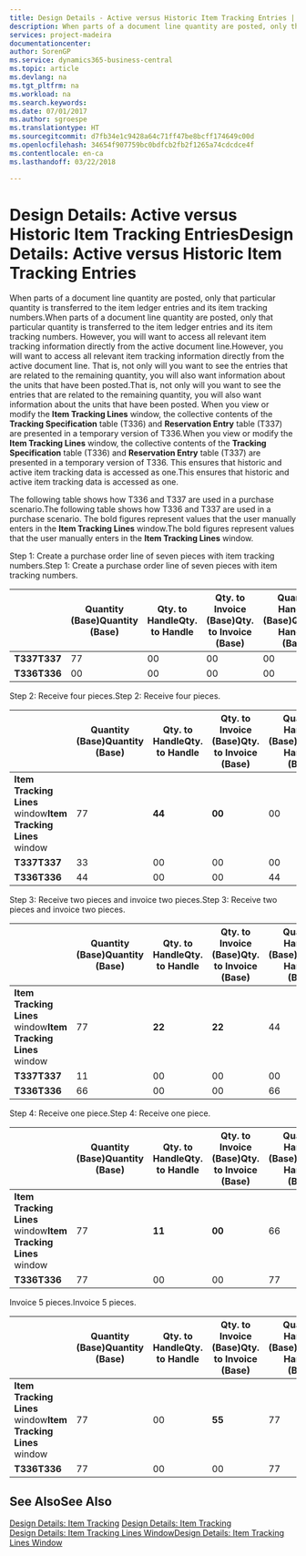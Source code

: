 ```yaml
---
title: Design Details - Active versus Historic Item Tracking Entries | Microsoft Docs
description: When parts of a document line quantity are posted, only that particular quantity is transferred to the item ledger entries and its item tracking numbers. However, you will want to access all relevant item tracking information directly from the active document line. That is, not only will you want to see the entries that are related to the remaining quantity, you will also want information about the units that have been posted. When you view or modify the **Item Tracking Lines** window, the collective contents of the **Tracking Specification** table (T336) and **Reservation Entry** table (T337) are presented in a temporary version of T336. This ensures that historic and active item tracking data is accessed as one.
services: project-madeira
documentationcenter: 
author: SorenGP
ms.service: dynamics365-business-central
ms.topic: article
ms.devlang: na
ms.tgt_pltfrm: na
ms.workload: na
ms.search.keywords: 
ms.date: 07/01/2017
ms.author: sgroespe
ms.translationtype: HT
ms.sourcegitcommit: d7fb34e1c9428a64c71ff47be8bcff174649c00d
ms.openlocfilehash: 34654f907759bc0bdfcb2fb2f1265a74cdcdce4f
ms.contentlocale: en-ca
ms.lasthandoff: 03/22/2018

---
```

# <a name="design-details-active-versus-historic-item-tracking-entries"></a><span data-ttu-id="80e12-107">Design Details: Active versus Historic Item Tracking Entries</span><span class="sxs-lookup"><span data-stu-id="80e12-107">Design Details: Active versus Historic Item Tracking Entries</span></span>
<span data-ttu-id="80e12-108">When parts of a document line quantity are posted, only that particular quantity is transferred to the item ledger entries and its item tracking numbers.</span><span class="sxs-lookup"><span data-stu-id="80e12-108">When parts of a document line quantity are posted, only that particular quantity is transferred to the item ledger entries and its item tracking numbers.</span></span> <span data-ttu-id="80e12-109">However, you will want to access all relevant item tracking information directly from the active document line.</span><span class="sxs-lookup"><span data-stu-id="80e12-109">However, you will want to access all relevant item tracking information directly from the active document line.</span></span> <span data-ttu-id="80e12-110">That is, not only will you want to see the entries that are related to the remaining quantity, you will also want information about the units that have been posted.</span><span class="sxs-lookup"><span data-stu-id="80e12-110">That is, not only will you want to see the entries that are related to the remaining quantity, you will also want information about the units that have been posted.</span></span> <span data-ttu-id="80e12-111">When you view or modify the **Item Tracking Lines** window, the collective contents of the **Tracking Specification** table (T336) and **Reservation Entry** table (T337) are presented in a temporary version of T336.</span><span class="sxs-lookup"><span data-stu-id="80e12-111">When you view or modify the **Item Tracking Lines** window, the collective contents of the **Tracking Specification** table (T336) and **Reservation Entry** table (T337) are presented in a temporary version of T336.</span></span> <span data-ttu-id="80e12-112">This ensures that historic and active item tracking data is accessed as one.</span><span class="sxs-lookup"><span data-stu-id="80e12-112">This ensures that historic and active item tracking data is accessed as one.</span></span>  

 <span data-ttu-id="80e12-113">The following table shows how T336 and T337 are used in a purchase scenario.</span><span class="sxs-lookup"><span data-stu-id="80e12-113">The following table shows how T336 and T337 are used in a purchase scenario.</span></span> <span data-ttu-id="80e12-114">The bold figures represent values that the user manually enters in the **Item Tracking Lines** window.</span><span class="sxs-lookup"><span data-stu-id="80e12-114">The bold figures represent values that the user manually enters in the **Item Tracking Lines** window.</span></span>  

 <span data-ttu-id="80e12-115">Step 1: Create a purchase order line of seven pieces with item tracking numbers.</span><span class="sxs-lookup"><span data-stu-id="80e12-115">Step 1: Create a purchase order line of seven pieces with item tracking numbers.</span></span>  

||<span data-ttu-id="80e12-116">**Quantity (Base)**</span><span class="sxs-lookup"><span data-stu-id="80e12-116">**Quantity (Base)**</span></span>|<span data-ttu-id="80e12-117">**Qty. to Handle**</span><span class="sxs-lookup"><span data-stu-id="80e12-117">**Qty. to Handle**</span></span>|<span data-ttu-id="80e12-118">**Qty. to Invoice (Base)**</span><span class="sxs-lookup"><span data-stu-id="80e12-118">**Qty. to Invoice (Base)**</span></span>|<span data-ttu-id="80e12-119">**Quantity Handled (Base)**</span><span class="sxs-lookup"><span data-stu-id="80e12-119">**Quantity Handled (Base)**</span></span>|<span data-ttu-id="80e12-120">**Quantity Invoiced (Base)**</span><span class="sxs-lookup"><span data-stu-id="80e12-120">**Quantity Invoiced (Base)**</span></span>|  
|-|----------------------------------------------|--------------------------------------------|------------------------------------------------------|-------------------------------------------------------|--------------------------------------------------------|  
|<span data-ttu-id="80e12-121">**T337**</span><span class="sxs-lookup"><span data-stu-id="80e12-121">**T337**</span></span>|<span data-ttu-id="80e12-122">7</span><span class="sxs-lookup"><span data-stu-id="80e12-122">7</span></span>|<span data-ttu-id="80e12-123">0</span><span class="sxs-lookup"><span data-stu-id="80e12-123">0</span></span>|<span data-ttu-id="80e12-124">0</span><span class="sxs-lookup"><span data-stu-id="80e12-124">0</span></span>|<span data-ttu-id="80e12-125">0</span><span class="sxs-lookup"><span data-stu-id="80e12-125">0</span></span>|<span data-ttu-id="80e12-126">0</span><span class="sxs-lookup"><span data-stu-id="80e12-126">0</span></span>|  
|<span data-ttu-id="80e12-127">**T336**</span><span class="sxs-lookup"><span data-stu-id="80e12-127">**T336**</span></span>|<span data-ttu-id="80e12-128">0</span><span class="sxs-lookup"><span data-stu-id="80e12-128">0</span></span>|<span data-ttu-id="80e12-129">0</span><span class="sxs-lookup"><span data-stu-id="80e12-129">0</span></span>|<span data-ttu-id="80e12-130">0</span><span class="sxs-lookup"><span data-stu-id="80e12-130">0</span></span>|<span data-ttu-id="80e12-131">0</span><span class="sxs-lookup"><span data-stu-id="80e12-131">0</span></span>|<span data-ttu-id="80e12-132">0</span><span class="sxs-lookup"><span data-stu-id="80e12-132">0</span></span>|  

 <span data-ttu-id="80e12-133">Step 2: Receive four pieces.</span><span class="sxs-lookup"><span data-stu-id="80e12-133">Step 2: Receive four pieces.</span></span>  

||<span data-ttu-id="80e12-134">**Quantity (Base)**</span><span class="sxs-lookup"><span data-stu-id="80e12-134">**Quantity (Base)**</span></span>|<span data-ttu-id="80e12-135">**Qty. to Handle**</span><span class="sxs-lookup"><span data-stu-id="80e12-135">**Qty. to Handle**</span></span>|<span data-ttu-id="80e12-136">**Qty. to Invoice (Base)**</span><span class="sxs-lookup"><span data-stu-id="80e12-136">**Qty. to Invoice (Base)**</span></span>|<span data-ttu-id="80e12-137">**Quantity Handled (Base)**</span><span class="sxs-lookup"><span data-stu-id="80e12-137">**Quantity Handled (Base)**</span></span>|<span data-ttu-id="80e12-138">**Quantity Invoiced (Base)**</span><span class="sxs-lookup"><span data-stu-id="80e12-138">**Quantity Invoiced (Base)**</span></span>|  
|-|----------------------------------------------|--------------------------------------------|------------------------------------------------------|-------------------------------------------------------|--------------------------------------------------------|  
|<span data-ttu-id="80e12-139">**Item Tracking Lines** window</span><span class="sxs-lookup"><span data-stu-id="80e12-139">**Item Tracking Lines** window</span></span>|<span data-ttu-id="80e12-140">7</span><span class="sxs-lookup"><span data-stu-id="80e12-140">7</span></span>|<span data-ttu-id="80e12-141">**4**</span><span class="sxs-lookup"><span data-stu-id="80e12-141">**4**</span></span>|<span data-ttu-id="80e12-142">**0**</span><span class="sxs-lookup"><span data-stu-id="80e12-142">**0**</span></span>|<span data-ttu-id="80e12-143">0</span><span class="sxs-lookup"><span data-stu-id="80e12-143">0</span></span>|<span data-ttu-id="80e12-144">0</span><span class="sxs-lookup"><span data-stu-id="80e12-144">0</span></span>|  
|<span data-ttu-id="80e12-145">**T337**</span><span class="sxs-lookup"><span data-stu-id="80e12-145">**T337**</span></span>|<span data-ttu-id="80e12-146">3</span><span class="sxs-lookup"><span data-stu-id="80e12-146">3</span></span>|<span data-ttu-id="80e12-147">0</span><span class="sxs-lookup"><span data-stu-id="80e12-147">0</span></span>|<span data-ttu-id="80e12-148">0</span><span class="sxs-lookup"><span data-stu-id="80e12-148">0</span></span>|<span data-ttu-id="80e12-149">0</span><span class="sxs-lookup"><span data-stu-id="80e12-149">0</span></span>|<span data-ttu-id="80e12-150">0</span><span class="sxs-lookup"><span data-stu-id="80e12-150">0</span></span>|  
|<span data-ttu-id="80e12-151">**T336**</span><span class="sxs-lookup"><span data-stu-id="80e12-151">**T336**</span></span>|<span data-ttu-id="80e12-152">4</span><span class="sxs-lookup"><span data-stu-id="80e12-152">4</span></span>|<span data-ttu-id="80e12-153">0</span><span class="sxs-lookup"><span data-stu-id="80e12-153">0</span></span>|<span data-ttu-id="80e12-154">0</span><span class="sxs-lookup"><span data-stu-id="80e12-154">0</span></span>|<span data-ttu-id="80e12-155">4</span><span class="sxs-lookup"><span data-stu-id="80e12-155">4</span></span>|<span data-ttu-id="80e12-156">0</span><span class="sxs-lookup"><span data-stu-id="80e12-156">0</span></span>|  

 <span data-ttu-id="80e12-157">Step 3: Receive two pieces and invoice two pieces.</span><span class="sxs-lookup"><span data-stu-id="80e12-157">Step 3: Receive two pieces and invoice two pieces.</span></span>  

||<span data-ttu-id="80e12-158">**Quantity (Base)**</span><span class="sxs-lookup"><span data-stu-id="80e12-158">**Quantity (Base)**</span></span>|<span data-ttu-id="80e12-159">**Qty. to Handle**</span><span class="sxs-lookup"><span data-stu-id="80e12-159">**Qty. to Handle**</span></span>|<span data-ttu-id="80e12-160">**Qty. to Invoice (Base)**</span><span class="sxs-lookup"><span data-stu-id="80e12-160">**Qty. to Invoice (Base)**</span></span>|<span data-ttu-id="80e12-161">**Quantity Handled (Base)**</span><span class="sxs-lookup"><span data-stu-id="80e12-161">**Quantity Handled (Base)**</span></span>|<span data-ttu-id="80e12-162">**Quantity Invoiced (Base)**</span><span class="sxs-lookup"><span data-stu-id="80e12-162">**Quantity Invoiced (Base)**</span></span>|  
|-|----------------------------------------------|--------------------------------------------|------------------------------------------------------|-------------------------------------------------------|--------------------------------------------------------|  
|<span data-ttu-id="80e12-163">**Item Tracking Lines** window</span><span class="sxs-lookup"><span data-stu-id="80e12-163">**Item Tracking Lines** window</span></span>|<span data-ttu-id="80e12-164">7</span><span class="sxs-lookup"><span data-stu-id="80e12-164">7</span></span>|<span data-ttu-id="80e12-165">**2**</span><span class="sxs-lookup"><span data-stu-id="80e12-165">**2**</span></span>|<span data-ttu-id="80e12-166">**2**</span><span class="sxs-lookup"><span data-stu-id="80e12-166">**2**</span></span>|<span data-ttu-id="80e12-167">4</span><span class="sxs-lookup"><span data-stu-id="80e12-167">4</span></span>|<span data-ttu-id="80e12-168">0</span><span class="sxs-lookup"><span data-stu-id="80e12-168">0</span></span>|  
|<span data-ttu-id="80e12-169">**T337**</span><span class="sxs-lookup"><span data-stu-id="80e12-169">**T337**</span></span>|<span data-ttu-id="80e12-170">1</span><span class="sxs-lookup"><span data-stu-id="80e12-170">1</span></span>|<span data-ttu-id="80e12-171">0</span><span class="sxs-lookup"><span data-stu-id="80e12-171">0</span></span>|<span data-ttu-id="80e12-172">0</span><span class="sxs-lookup"><span data-stu-id="80e12-172">0</span></span>|<span data-ttu-id="80e12-173">0</span><span class="sxs-lookup"><span data-stu-id="80e12-173">0</span></span>|<span data-ttu-id="80e12-174">0</span><span class="sxs-lookup"><span data-stu-id="80e12-174">0</span></span>|  
|<span data-ttu-id="80e12-175">**T336**</span><span class="sxs-lookup"><span data-stu-id="80e12-175">**T336**</span></span>|<span data-ttu-id="80e12-176">6</span><span class="sxs-lookup"><span data-stu-id="80e12-176">6</span></span>|<span data-ttu-id="80e12-177">0</span><span class="sxs-lookup"><span data-stu-id="80e12-177">0</span></span>|<span data-ttu-id="80e12-178">0</span><span class="sxs-lookup"><span data-stu-id="80e12-178">0</span></span>|<span data-ttu-id="80e12-179">6</span><span class="sxs-lookup"><span data-stu-id="80e12-179">6</span></span>|<span data-ttu-id="80e12-180">2</span><span class="sxs-lookup"><span data-stu-id="80e12-180">2</span></span>|  

 <span data-ttu-id="80e12-181">Step 4: Receive one piece.</span><span class="sxs-lookup"><span data-stu-id="80e12-181">Step 4: Receive one piece.</span></span>  

||<span data-ttu-id="80e12-182">**Quantity (Base)**</span><span class="sxs-lookup"><span data-stu-id="80e12-182">**Quantity (Base)**</span></span>|<span data-ttu-id="80e12-183">**Qty. to Handle**</span><span class="sxs-lookup"><span data-stu-id="80e12-183">**Qty. to Handle**</span></span>|<span data-ttu-id="80e12-184">**Qty. to Invoice (Base)**</span><span class="sxs-lookup"><span data-stu-id="80e12-184">**Qty. to Invoice (Base)**</span></span>|<span data-ttu-id="80e12-185">**Quantity Handled (Base)**</span><span class="sxs-lookup"><span data-stu-id="80e12-185">**Quantity Handled (Base)**</span></span>|<span data-ttu-id="80e12-186">**Quantity Invoiced (Base)**</span><span class="sxs-lookup"><span data-stu-id="80e12-186">**Quantity Invoiced (Base)**</span></span>|  
|-|----------------------------------------------|--------------------------------------------|------------------------------------------------------|-------------------------------------------------------|--------------------------------------------------------|  
|<span data-ttu-id="80e12-187">**Item Tracking Lines** window</span><span class="sxs-lookup"><span data-stu-id="80e12-187">**Item Tracking Lines** window</span></span>|<span data-ttu-id="80e12-188">7</span><span class="sxs-lookup"><span data-stu-id="80e12-188">7</span></span>|<span data-ttu-id="80e12-189">**1**</span><span class="sxs-lookup"><span data-stu-id="80e12-189">**1**</span></span>|<span data-ttu-id="80e12-190">**0**</span><span class="sxs-lookup"><span data-stu-id="80e12-190">**0**</span></span>|<span data-ttu-id="80e12-191">6</span><span class="sxs-lookup"><span data-stu-id="80e12-191">6</span></span>|<span data-ttu-id="80e12-192">2</span><span class="sxs-lookup"><span data-stu-id="80e12-192">2</span></span>|  
|<span data-ttu-id="80e12-193">**T336**</span><span class="sxs-lookup"><span data-stu-id="80e12-193">**T336**</span></span>|<span data-ttu-id="80e12-194">7</span><span class="sxs-lookup"><span data-stu-id="80e12-194">7</span></span>|<span data-ttu-id="80e12-195">0</span><span class="sxs-lookup"><span data-stu-id="80e12-195">0</span></span>|<span data-ttu-id="80e12-196">0</span><span class="sxs-lookup"><span data-stu-id="80e12-196">0</span></span>|<span data-ttu-id="80e12-197">7</span><span class="sxs-lookup"><span data-stu-id="80e12-197">7</span></span>|<span data-ttu-id="80e12-198">2</span><span class="sxs-lookup"><span data-stu-id="80e12-198">2</span></span>|  

 <span data-ttu-id="80e12-199">Invoice 5 pieces.</span><span class="sxs-lookup"><span data-stu-id="80e12-199">Invoice 5 pieces.</span></span>  

||<span data-ttu-id="80e12-200">**Quantity (Base)**</span><span class="sxs-lookup"><span data-stu-id="80e12-200">**Quantity (Base)**</span></span>|<span data-ttu-id="80e12-201">**Qty. to Handle**</span><span class="sxs-lookup"><span data-stu-id="80e12-201">**Qty. to Handle**</span></span>|<span data-ttu-id="80e12-202">**Qty. to Invoice (Base)**</span><span class="sxs-lookup"><span data-stu-id="80e12-202">**Qty. to Invoice (Base)**</span></span>|<span data-ttu-id="80e12-203">**Quantity Handled (Base)**</span><span class="sxs-lookup"><span data-stu-id="80e12-203">**Quantity Handled (Base)**</span></span>|<span data-ttu-id="80e12-204">**Quantity Invoiced (Base)**</span><span class="sxs-lookup"><span data-stu-id="80e12-204">**Quantity Invoiced (Base)**</span></span>|  
|-|----------------------------------------------|--------------------------------------------|------------------------------------------------------|-------------------------------------------------------|--------------------------------------------------------|  
|<span data-ttu-id="80e12-205">**Item Tracking Lines** window</span><span class="sxs-lookup"><span data-stu-id="80e12-205">**Item Tracking Lines** window</span></span>|<span data-ttu-id="80e12-206">7</span><span class="sxs-lookup"><span data-stu-id="80e12-206">7</span></span>|<span data-ttu-id="80e12-207">0</span><span class="sxs-lookup"><span data-stu-id="80e12-207">0</span></span>|<span data-ttu-id="80e12-208">**5**</span><span class="sxs-lookup"><span data-stu-id="80e12-208">**5**</span></span>|<span data-ttu-id="80e12-209">7</span><span class="sxs-lookup"><span data-stu-id="80e12-209">7</span></span>|<span data-ttu-id="80e12-210">2</span><span class="sxs-lookup"><span data-stu-id="80e12-210">2</span></span>|  
|<span data-ttu-id="80e12-211">**T336**</span><span class="sxs-lookup"><span data-stu-id="80e12-211">**T336**</span></span>|<span data-ttu-id="80e12-212">7</span><span class="sxs-lookup"><span data-stu-id="80e12-212">7</span></span>|<span data-ttu-id="80e12-213">0</span><span class="sxs-lookup"><span data-stu-id="80e12-213">0</span></span>|<span data-ttu-id="80e12-214">0</span><span class="sxs-lookup"><span data-stu-id="80e12-214">0</span></span>|<span data-ttu-id="80e12-215">7</span><span class="sxs-lookup"><span data-stu-id="80e12-215">7</span></span>|<span data-ttu-id="80e12-216">7</span><span class="sxs-lookup"><span data-stu-id="80e12-216">7</span></span>|  

## <a name="see-also"></a><span data-ttu-id="80e12-217">See Also</span><span class="sxs-lookup"><span data-stu-id="80e12-217">See Also</span></span>  
 <span data-ttu-id="80e12-218">[Design Details: Item Tracking](design-details-item-tracking.md) </span><span class="sxs-lookup"><span data-stu-id="80e12-218">[Design Details: Item Tracking](design-details-item-tracking.md) </span></span>  
 [<span data-ttu-id="80e12-219">Design Details: Item Tracking Lines Window</span><span class="sxs-lookup"><span data-stu-id="80e12-219">Design Details: Item Tracking Lines Window</span></span>](design-details-item-tracking-lines-window.md)

